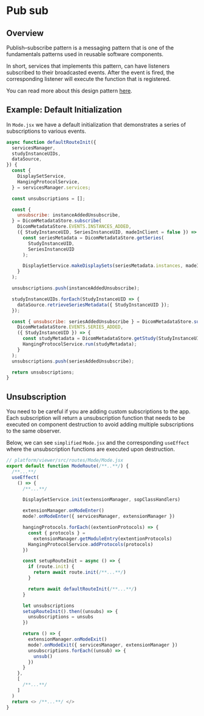 # Pub sub

## Overview
Publish–subscribe pattern is a messaging pattern that is one of the fundamentals patterns used in reusable software components.

In short, services that implements this pattern, can have listeners subscribed to their broadcasted events. After the event is fired, the corresponding listener will execute the function that is registered.

You can read more about this design pattern [here](https://cloud.google.com/pubsub/docs/overview).


## Example: Default Initialization
In `Mode.jsx` we have a default initialization that demonstrates
a series of subscriptions to various events.


```js
async function defaultRouteInit({
  servicesManager,
  studyInstanceUIDs,
  dataSource,
}) {
  const {
    DisplaySetService,
    HangingProtocolService,
  } = servicesManager.services;

  const unsubscriptions = [];

  const {
    unsubscribe: instanceAddedUnsubscribe,
  } = DicomMetadataStore.subscribe(
    DicomMetadataStore.EVENTS.INSTANCES_ADDED,
    ({ StudyInstanceUID, SeriesInstanceUID, madeInClient = false }) => {
      const seriesMetadata = DicomMetadataStore.getSeries(
        StudyInstanceUID,
        SeriesInstanceUID
      );

      DisplaySetService.makeDisplaySets(seriesMetadata.instances, madeInClient);
    }
  );

  unsubscriptions.push(instanceAddedUnsubscribe);

  studyInstanceUIDs.forEach(StudyInstanceUID => {
    dataSource.retrieveSeriesMetadata({ StudyInstanceUID });
  });

  const { unsubscribe: seriesAddedUnsubscribe } = DicomMetadataStore.subscribe(
    DicomMetadataStore.EVENTS.SERIES_ADDED,
    ({ StudyInstanceUID }) => {
      const studyMetadata = DicomMetadataStore.getStudy(StudyInstanceUID);
      HangingProtocolService.run(studyMetadata);
    }
  );
  unsubscriptions.push(seriesAddedUnsubscribe);

  return unsubscriptions;
}
```

## Unsubscription
You need to be careful if you are adding custom subscriptions to the app. Each subscription will return a unsubscription function that needs to be executed on component destruction to avoid adding multiple subscriptions to the same observer.

Below, we can see `simplified` `Mode.jsx` and the corresponding `useEffect` where the unsubscription functions are executed upon destruction.

```js
// platform/viewer/src/routes/Mode/Mode.jsx
export default function ModeRoute(/**..**/) {
  /**...**/
  useEffect(
    () => {
      /**...**/

      DisplaySetService.init(extensionManager, sopClassHandlers)

      extensionManager.onModeEnter()
      mode?.onModeEnter({ servicesManager, extensionManager })

      hangingProtocols.forEach((extentionProtocols) => {
        const { protocols } =
          extensionManager.getModuleEntry(extentionProtocols)
        HangingProtocolService.addProtocols(protocols)
      })

      const setupRouteInit = async () => {
        if (route.init) {
          return await route.init(/**...**/)
        }

        return await defaultRouteInit(/**...**/)
      }

      let unsubscriptions
      setupRouteInit().then((unsubs) => {
        unsubscriptions = unsubs
      })

      return () => {
        extensionManager.onModeExit()
        mode?.onModeExit({ servicesManager, extensionManager })
        unsubscriptions.forEach((unsub) => {
          unsub()
        })
      }
    },
    [
      /**...**/
    ]
  )
  return <> /**...**/ </>
}
```
